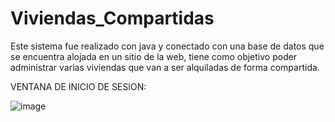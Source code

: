 # Viviendas_Compartidas
Este sistema fue realizado con java y conectado con una base de datos que se encuentra alojada en un sitio de la web, tiene como objetivo poder administrar varias viviendas que van a ser alquiladas de forma compartida.


VENTANA DE INICIO DE SESION:


![image](https://user-images.githubusercontent.com/64045193/182501212-8bed0874-cb86-4cfd-9e0e-dc58bfb067ea.png)
